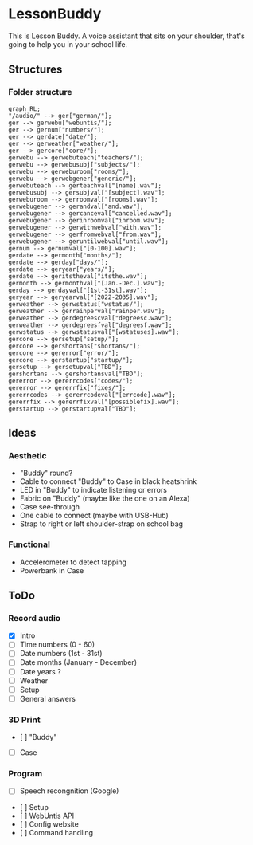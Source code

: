 # LessonBuddy
This is Lesson Buddy. A voice assistant that sits on your shoulder, that's going to help you in your school life.
## Structures
### Folder structure
```mermaid
graph RL;
"/audio/" --> ger["german/"];
ger --> gerwebu["webuntis/"];
ger --> gernum["numbers/"];
ger --> gerdate["date/"];
ger --> gerweather["weather/"];
ger --> gercore["core/"];
gerwebu --> gerwebuteach["teachers/"];
gerwebu --> gerwebusubj["subjects/"];
gerwebu --> gerweburoom["rooms/"];
gerwebu --> gerwebgener["generic/"];
gerwebuteach --> gerteachval["[name].wav"];
gerwebusubj --> gersubjval["[subject].wav"];
gerweburoom --> gerroomval["[rooms].wav"];
gerwebugener --> gerandval["and.wav"];
gerwebugener --> gercanceval["cancelled.wav"];
gerwebugener --> gerinroomval["inroom.wav"];
gerwebugener --> gerwithwebval["with.wav"];
gerwebugener --> gerfromwebval["from.wav"];
gerwebugener --> geruntilwebval["until.wav"];
gernum --> gernumval["[0-100].wav"];
gerdate --> germonth["months/"];
gerdate --> gerday["days/"];
gerdate --> geryear["years/"];
gerdate --> geritstheval["itsthe.wav"];
germonth --> germonthval["[Jan.-Dec.].wav"];
gerday --> gerdayval["[1st-31st].wav"];
geryear --> geryearval["[2022-2035].wav"];
gerweather --> gerwstatus["wstatus/"];
gerweather --> gerrainperval["rainper.wav"];
gerweather --> gerdegreescval["degreesc.wav"];
gerweather --> gerdegreesfval["degreesf.wav"];
gerwstatus --> gerwstatusval["[wstatuses].wav"];
gercore --> gersetup["setup/"];
gercore --> gershortans["shortans/"];
gercore --> gererror["error/"];
gercore --> gerstartup["startup/"];
gersetup --> gersetupval["TBD"];
gershortans --> gershortansval["TBD"];
gererror --> gererrcodes["codes/"];
gererror --> gererrfix["fixes/"];
gererrcodes --> gererrcodeval["[errcode].wav"];
gererrfix --> gererrfixval["[possiblefix].wav"];
gerstartup --> gerstartupval["TBD"];
```

## Ideas
### Aesthetic
- "Buddy" round?
- Cable to connect "Buddy" to Case in black heatshrink
- LED in "Buddy" to indicate listening or errors
- Fabric on "Buddy" (maybe like the one on an Alexa)
- Case see-through
- One cable to connect (maybe with USB-Hub)
- Strap to right or left shoulder-strap on school bag

### Functional
- Accelerometer to detect tapping
- Powerbank in Case

## ToDo
### Record audio
- [X] Intro
- [ ] Time numbers (0 - 60)
- [ ] Date numbers (1st - 31st)
- [ ] Date months (January - December)
- [ ] Date years ?
- [ ] Weather
- [ ] Setup
- [ ] General answers

### 3D Print
- [ ] "Buddy"
- [ ] Case

### Program
- [ ] Speech recongnition (Google)
- [ ] Setup
- [ ] WebUntis API
- [ ] Config website
- [ ] Command handling
